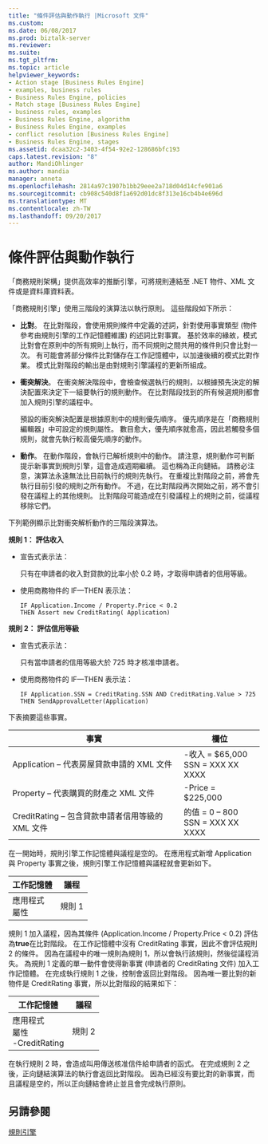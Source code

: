 ```yaml
---
title: "條件評估與動作執行 |Microsoft 文件"
ms.custom: 
ms.date: 06/08/2017
ms.prod: biztalk-server
ms.reviewer: 
ms.suite: 
ms.tgt_pltfrm: 
ms.topic: article
helpviewer_keywords:
- Action stage [Business Rules Engine]
- examples, business rules
- Business Rules Engine, policies
- Match stage [Business Rules Engine]
- business rules, examples
- Business Rules Engine, algorithm
- Business Rules Engine, examples
- conflict resolution [Business Rules Engine]
- Business Rules Engine, stages
ms.assetid: dcaa32c2-3403-4f54-92e2-128686bfc193
caps.latest.revision: "8"
author: MandiOhlinger
ms.author: mandia
manager: anneta
ms.openlocfilehash: 2814a97c1907b1bb29eee2a718d04d14cfe901a6
ms.sourcegitcommit: cb908c540d8f1a692d01dc8f313e16cb4b4e696d
ms.translationtype: MT
ms.contentlocale: zh-TW
ms.lasthandoff: 09/20/2017
---
```

# <a name="condition-evaluation-and-action-execution"></a>條件評估與動作執行
「商務規則架構」提供高效率的推斷引擎，可將規則連結至 .NET 物件、XML 文件或是資料庫資料表。  
  
 「商務規則引擎」使用三階段的演算法以執行原則。 這些階段如下所示：  
  
-   **比對**。 在比對階段，會使用規則條件中定義的述詞，針對使用事實類型 (物件參考由規則引擎的工作記憶體維護) 的述詞比對事實。 基於效率的緣故，模式比對會在原則中的所有規則上執行，而不同規則之間共用的條件則只會比對一次。 有可能會將部分條件比對儲存在工作記憶體中，以加速後續的模式比對作業。 模式比對階段的輸出是由對規則引擎議程的更新所組成。  
  
-   **衝突解決**。 在衝突解決階段中，會檢查候選執行的規則，以根據預先決定的解決配置來決定下一組要執行的規則動作。 在比對階段找到的所有候選規則都會加入規則引擎的議程中。  
  
     預設的衝突解決配置是根據原則中的規則優先順序。 優先順序是在「商務規則編輯器」中可設定的規則屬性。 數目愈大，優先順序就愈高，因此若觸發多個規則，就會先執行較高優先順序的動作。  
  
-   **動作**。 在動作階段，會執行已解析規則中的動作。 請注意，規則動作可判斷提示新事實到規則引擎，這會造成週期繼續。 這也稱為正向鏈結。 請務必注意，演算法永遠無法比目前執行的規則先執行。 在重複比對階段之前，將會先執行目前引發的規則之所有動作。 不過，在比對階段再次開始之前，將不會引發在議程上的其他規則。 比對階段可能造成在引發議程上的規則之前，從議程移除它們。  
  
 下列範例顯示比對衝突解析動作的三階段演算法。  
  
 **規則 1： 評估收入**  
  
-   宣告式表示法：  
  
     只有在申請者的收入對貸款的比率小於 0.2 時，才取得申請者的信用等級。  
  
-   使用商務物件的 IF—THEN 表示法：  
  
    ```  
    IF Application.Income / Property.Price < 0.2    
    THEN Assert new CreditRating( Application)   
    ```  
  
 **規則 2： 評估信用等級**  
  
-   宣告式表示法：  
  
     只有當申請者的信用等級大於 725 時才核准申請者。  
  
-   使用商務物件的 IF—THEN 表示法：  
  
    ```  
    IF Application.SSN = CreditRating.SSN AND CreditRating.Value > 725    
    THEN SendApprovalLetter(Application)    
    ```  
  
 下表摘要這些事實。  
  
|事實|欄位|  
|----------|------------|  
|Application – 代表房屋貸款申請的 XML 文件|-收入 = $65,000<br />SSN = XXX XX XXXX|  
|Property – 代表購買的財產之 XML 文件|-Price = $225,000|  
|CreditRating – 包含貸款申請者信用等級的 XML 文件|的值 = 0 – 800<br />SSN = XXX XX XXXX|  
  
 在一開始時，規則引擎工作記憶體與議程是空的。 在應用程式新增 Application 與 Property 事實之後，規則引擎工作記憶體與議程就會更新如下。  
  
|工作記憶體|議程|  
|--------------------|------------|  
|應用程式<br />屬性|規則 1|  
  
 規則 1 加入議程，因為其條件 (Application.Income / Property.Price < 0.2) 評估為**true**在比對階段。 在工作記憶體中沒有 CreditRating 事實，因此不會評估規則 2 的條件。 因為在議程中的唯一規則為規則 1，所以會執行該規則，然後從議程消失。 為規則 1 定義的單一動件會使得新事實 (申請者的 CreditRating 文件) 加入工作記憶體。 在完成執行規則 1 之後，控制會返回比對階段。 因為唯一要比對的新物件是 CreditRating 事實，所以比對階段的結果如下：  
  
|工作記憶體|議程|  
|--------------------|------------|  
|應用程式<br />屬性<br />-CreditRating|規則 2|  
  
 在執行規則 2 時，會造成叫用傳送核准信件給申請者的函式。 在完成規則 2 之後，正向鏈結演算法的執行會返回比對階段。 因為已經沒有要比對的新事實，而且議程是空的，所以正向鏈結會終止並且會完成執行原則。  
  
## <a name="see-also"></a>另請參閱  
 [規則引擎](../core/rule-engine.md)